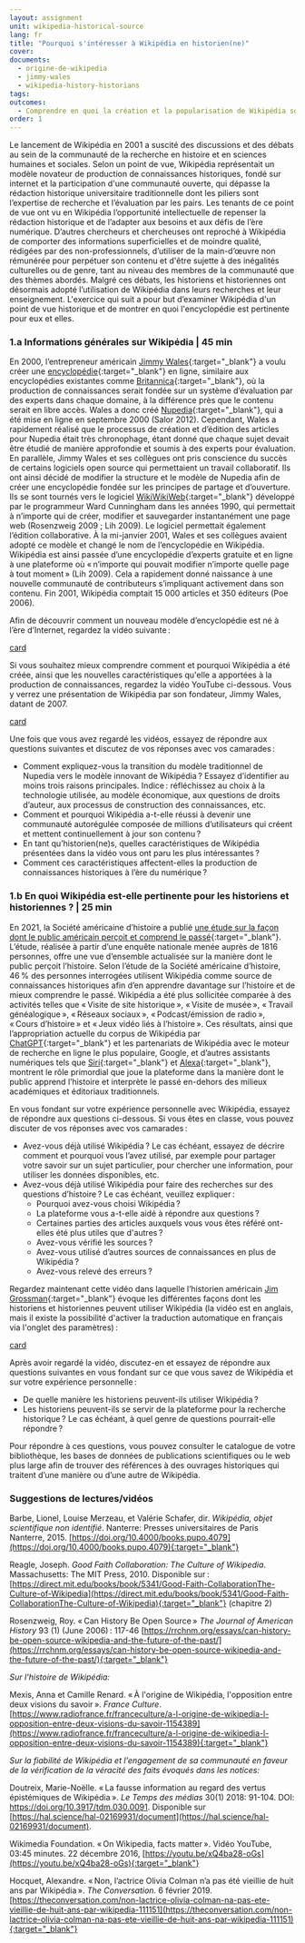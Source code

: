 ```yaml
---
layout: assignment
unit: wikipedia-historical-source 
lang: fr
title: "Pourquoi s'intéresser à Wikipédia en historien(ne)"
cover:
documents:
  - origine-de-wikipedia
  - jimmy-wales
  - wikipedia-history-historians
tags:
outcomes: 
  - Comprendre en quoi la création et la popularisation de Wikipédia sont pertinentes pour les historiens et historiennes 
order: 1
---
```

Le lancement de Wikipédia en 2001 a suscité des discussions et des débats au sein de la communauté de la recherche en histoire et en sciences humaines et sociales. Selon un point de vue, Wikipédia représentait un modèle novateur de production de connaissances historiques, fondé sur internet et la participation d'une communauté ouverte, qui dépasse la rédaction historique universitaire traditionnelle dont les piliers sont l’expertise de recherche et l’évaluation par les pairs. Les tenants de ce point de vue ont vu en Wikipédia l’opportunité intellectuelle de repenser la rédaction historique et de l’adapter aux besoins et aux défis de l’ère numérique. D’autres chercheurs et chercheuses ont reproché à Wikipédia de comporter des informations superficielles et de moindre qualité, rédigées par des non-professionnels, d’utiliser de la main-d’œuvre non rémunérée pour perpétuer son contenu et d'être sujette à des inégalités culturelles ou de genre, tant au niveau des membres de la communauté que des thèmes abordés. Malgré ces débats, les historiens et historiennes ont désormais adopté l’utilisation de Wikipédia dans leurs recherches et leur enseignement. L'exercice qui suit a pour but d’examiner Wikipédia d'un point de vue historique et de montrer en quoi l'encyclopédie est pertinente pour eux et elles.

<!-- more -->

<!-- briefing-student -->

### 1.a Informations générales sur Wikipédia | 45 min
<!-- section-contents -->

En 2000, l’entrepreneur américain [Jimmy Wales](https://fr.wikipedia.org/wiki/Jimmy_Wales){:target="_blank"} a voulu créer une [encyclopédie](https://fr.wikipedia.org/wiki/Encyclop%C3%A9die){:target="_blank"} en ligne, similaire aux encyclopédies existantes comme [Britannica](https://fr.wikipedia.org/wiki/Encyclop%C3%A6dia_Britannica_(maison_d'%C3%A9dition)){:target="_blank"}, où la production de connaissances serait fondée sur un système d’évaluation par des experts dans chaque domaine, à la différence près que le contenu serait en libre accès. Wales a donc créé [Nupedia](https://fr.wikipedia.org/wiki/Nupedia){:target="_blank"}, qui a été mise en ligne en septembre 2000 (Salor 2012). Cependant, Wales a rapidement réalisé que le processus de création et d’édition des articles pour Nupedia était très chronophage, étant donné que chaque sujet devait être étudié de manière approfondie et soumis à des experts pour évaluation. En parallèle, Jimmy Wales et ses collègues ont pris conscience du succès de certains logiciels open source qui permettaient un travail collaboratif. Ils ont ainsi décidé de modifier la structure et le modèle de Nupedia afin de créer une encyclopédie fondée sur les principes de partage et d’ouverture. Ils se sont tournés vers le logiciel [WikiWikiWeb](https://fr.wikipedia.org/wiki/WikiWikiWeb){:target="_blank"} développé par le programmeur Ward Cunningham dans les années 1990, qui permettait à n’importe qui de créer, modifier et sauvegarder instantanément une page web (Rosenzweig 2009 ; Lih 2009). Le logiciel permettait également l’édition collaborative. À la mi-janvier 2001, Wales et ses collègues avaient adopté ce modèle et changé le nom de l’encyclopédie en Wikipédia. Wikipédia est ainsi passée d’une encyclopédie d’experts gratuite et en ligne à une plateforme où «&#x202F;n’importe qui pouvait modifier n’importe quelle page à tout moment&#x202F;» (Lih 2009). Cela a rapidement donné naissance à une nouvelle communauté de contributeurs s’impliquant activement dans son contenu. Fin 2001, Wikipédia comptait 15 000 articles et 350 éditeurs (Poe 2006).

Afin de découvrir comment un nouveau modèle d’encyclopédie est né à l’ère d’Internet, regardez la vidéo suivante&#x202F;:

[card](origine-de-wikipedia)

Si vous souhaitez mieux comprendre comment et pourquoi Wikipédia a été créée, ainsi que les nouvelles caractéristiques qu'elle a apportées à la production de connaissances, regardez la vidéo YouTube ci-dessous. Vous y verrez une présentation de Wikipédia par son fondateur, Jimmy Wales, datant de 2007.

[card](jimmy-wales)


Une fois que vous avez regardé les vidéos, essayez de répondre aux questions suivantes et discutez de vos réponses avec vos camarades&#x202F;:

- Comment expliquez-vous la transition du modèle traditionnel de Nupedia vers le modèle innovant de Wikipédia&#x202F;? Essayez d’identifier au moins trois raisons principales. Indice&#x202F;: réfléchissez au choix à la technologie utilisée, au modèle économique, aux questions de droits d’auteur, aux processus de construction des connaissances, etc.
- Comment et pourquoi Wikipédia a-t-elle réussi à devenir une communauté autorégulée composée de millions d’utilisateurs qui créent et mettent continuellement à jour son contenu&#x202F;?
- En tant qu’historien(ne)s, quelles caractéristiques de Wikipédia présentées dans la vidéo vous ont paru les plus intéressantes&#x202F;?
- Comment ces caractéristiques affectent-elles la production de connaissances historiques à l’ère du numérique&#x202F;?

<!-- section -->

### 1.b En quoi Wikipédia est-elle pertinente pour les historiens et historiennes ? | 25 min
<!-- section-contents -->

En 2021, la Société américaine d’histoire a publié [une étude sur la façon dont le public américain perçoit et comprend le passé](https://www.historians.org/research-and-publications/perspectives-on-history/september-2021/a-snapshot-of-the-publics-views-on-history-national-poll-offers-valuable-insights-for-historians-and-advocates){:target="_blank"}. L’étude, réalisée à partir d’une enquête nationale menée auprès de 1816 personnes, offre une vue d’ensemble actualisée sur la manière dont le public perçoit l’histoire. Selon l’étude de la Société américaine d’histoire, 46&#x202F;% des personnes interrogées utilisent Wikipédia comme source de connaissances historiques afin d’en apprendre davantage sur l’histoire et de mieux comprendre le passé. Wikipédia a été plus sollicitée comparée à des activités telles que «&#x202F;Visite de site historique&#x202F;», «&#x202F;Visite de musée&#x202F;», «&#x202F;Travail généalogique&#x202F;», «&#x202F;Réseaux sociaux&#x202F;», «&#x202F;Podcast/émission de radio&#x202F;», «&#x202F;Cours d’histoire&#x202F;» et «&#x202F;Jeux vidéo liés à l’histoire&#x202F;». Ces résultats, ainsi que l’appropriation actuelle du corpus de Wikipédia par [ChatGPT](https://fr.wikipedia.org/wiki/ChatGPT){:target="_blank"} et les partenariats de Wikipédia avec le moteur de recherche en ligne le plus populaire, Google, et d’autres assistants numériques tels que [Siri](https://fr.wikipedia.org/wiki/Siri_(logiciel)){:target="_blank"} et [Alexa](https://fr.wikipedia.org/wiki/Amazon_Alexa){:target="_blank"}, montrent le rôle primordial que joue la plateforme dans la manière dont le public apprend l’histoire et interprète le passé en-dehors des milieux académiques et éditoriaux traditionnels.

En vous fondant sur votre expérience personnelle avec Wikipédia, essayez de répondre aux questions ci-dessous. Si vous êtes en classe, vous pouvez discuter de vos réponses avec vos camarades&#x202F;:

- Avez-vous déjà utilisé Wikipédia&#x202F;? Le cas échéant, essayez de décrire comment et pourquoi vous l’avez utilisé, par exemple pour partager votre savoir sur un sujet particulier, pour chercher une information, pour utiliser les données disponibles, etc.
- Avez-vous déjà utilisé Wikipédia pour faire des recherches sur des questions d’histoire&#x202F;? Le cas échéant, veuillez expliquer&#x202F;:
  - Pourquoi avez-vous choisi Wikipédia&#x202F;?
  - La plateforme vous a-t-elle aidé à répondre aux questions&#x202F;?
  - Certaines parties des articles auxquels vous vous êtes référé ont-elles été plus utiles que d'autres&#x202F;?
  - Avez-vous vérifié les sources&#x202F;?
  - Avez-vous utilisé d’autres sources de connaissances en plus de Wikipédia&#x202F;?
  - Avez-vous relevé des erreurs&#x202F;?

Regardez maintenant cette vidéo dans laquelle l’historien américain [Jim Grossman](https://www.historians.org/person/jim-grossman/){:target="_blank"} évoque les différentes façons dont les historiens et historiennes peuvent utiliser Wikipédia (la vidéo est en anglais, mais il existe la possibilité d'activer la traduction automatique en français via l'onglet des paramètres)&#x202F;:

[card](wikipedia-history-historians)
<!-- Intelligent Channel. [“Wikipedia, history, and historians – Jim Grossman in INT’s ENLIGHTENMENT MINUTES.”](https://youtu.be/S-Yj7V6d54Q){:target="_blank"} YouTube video. 4:32 mins.--> 

Après avoir regardé la vidéo, discutez-en et essayez de répondre aux questions suivantes en vous fondant sur ce que vous savez de Wikipédia et sur votre expérience personnelle&#x202F;:

- De quelle manière les historiens peuvent-ils utiliser Wikipédia&#x202F;?
- Les historiens peuvent-ils se servir de la plateforme pour la recherche historique&#x202F;? Le cas échéant, à quel genre de questions pourrait-elle répondre&#x202F;?

Pour répondre à ces questions, vous pouvez consulter le catalogue de votre bibliothèque, les bases de données de publications scientifiques ou le web plus large afin de trouver des références à des ouvrages historiques qui traitent d’une manière ou d’une autre de Wikipédia.

<!-- section -->

### Suggestions de lectures/vidéos
<!-- section-contents --> 
Barbe, Lionel, Louise Merzeau, et Valérie Schafer, dir. *Wikipédia, objet scientifique non identifié*. Nanterre: Presses universitaires de Paris Nanterre, 2015. [https://doi.org/10.4000/books.pupo.4079](https://doi.org/10.4000/books.pupo.4079){:target="_blank"}

Reagle, Joseph. *Good Faith Collaboration: The Culture of Wikipedia*. Massachusetts: The MIT Press, 2010. Disponible sur&#x202F;: [https://direct.mit.edu/books/book/5341/Good-Faith-CollaborationThe-Culture-of-Wikipedia](https://direct.mit.edu/books/book/5341/Good-Faith-CollaborationThe-Culture-of-Wikipedia){:target="_blank"} (chapitre 2)

Rosenzweig, Roy. «&#x202F;Can History Be Open Source&#x202F;» *The Journal of American History* 93 (1) (June 2006)&#x202F;: 117-46 [https://rrchnm.org/essays/can-history-be-open-source-wikipedia-and-the-future-of-the-past/](https://rrchnm.org/essays/can-history-be-open-source-wikipedia-and-the-future-of-the-past/){:target="_blank"}

*Sur l'histoire de Wikipédia:*

Mexis, Anna et Camille Renard. «&#x202F;À l'origine de Wikipédia, l'opposition entre deux visions du savoir&#x202F;». *France Culture*. [https://www.radiofrance.fr/franceculture/a-l-origine-de-wikipedia-l-opposition-entre-deux-visions-du-savoir-1154389](https://www.radiofrance.fr/franceculture/a-l-origine-de-wikipedia-l-opposition-entre-deux-visions-du-savoir-1154389){:target="_blank"} 

*Sur la fiabilité de Wikipédia et l'engagement de sa communauté en faveur de la vérification de la véracité des faits évoqués dans les notices:* 

Doutreix, Marie-Noëlle. «&#x202F;La fausse information au regard des vertus épistémiques de Wikipédia&#x202F;». *Le Temps des médias* 30(1) 2018: 91-104. DOI: https://doi.org/10.3917/tdm.030.0091. Disponible sur [https://hal.science/hal-02169931/document](https://hal.science/hal-02169931/document).  

Wikimedia Foundation. «&#x202F;On Wikipedia, facts matter&#x202F;». Vidéo YouTube, 03:45 minutes. 22 décembre 2016, [https://youtu.be/xQ4ba28-oGs](https://youtu.be/xQ4ba28-oGs){:target="_blank"} 

Hocquet, Alexandre. «&#x202F;Non, l’actrice Olivia Colman n’a pas été vieillie de huit ans par Wikipédia&#x202F;». *The Conversation*. 6 février 2019. [https://theconversation.com/non-lactrice-olivia-colman-na-pas-ete-vieillie-de-huit-ans-par-wikipedia-111151](https://theconversation.com/non-lactrice-olivia-colman-na-pas-ete-vieillie-de-huit-ans-par-wikipedia-111151){:target="_blank"}


<!-- briefing-teacher -->
